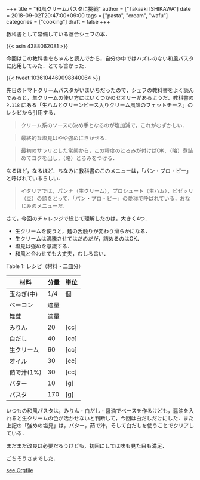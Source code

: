 +++
title = "和風クリームパスタに挑戦"
author = ["Takaaki ISHIKAWA"]
date = 2018-09-02T20:47:00+09:00
tags = ["pasta", "cream", "wafu"]
categories = ["cooking"]
draft = false
+++

教科書として常備している落合シェフの本．

{{< asin 4388062081 >}}

今回はこの教科書をちゃんと読んでから，自分の中ではハズレのない和風パスタに応用してみた．とても旨かった．

{{< tweet 1036104469098840064 >}}

先日のトマトクリームパスタがいまいちだったので，シェフの教科書をよく読んでみると，生クリームの使い方にはいくつかのセオリーがあるようだ．教科書の `P.118` にある「生ハムとグリーンピース入りクリーム風味のフェットチーネ」のレシピから引用する．

> クリーム系のソースの決め手となるのが塩加減で，これがむずかしい．

<!--quoteend-->

> 最終的な塩見はやや強めにきかせる．

<!--quoteend-->

> 最初のサラリとした常態から，この程度のとろみが付けばOK．（略）煮詰めてコクを出し，（略）とろみをつける．

なるほど，なるほど．ちなみに教科書のこのメニューは，「パン・プロ・ピー」と呼ばれているらしい．

> イタリアでは，パンナ（生クリーム），プロシュート（生ハム），ピゼッリ（豆）の頭をとって，「パン・プロ・ピー」の愛称で呼ばれている，おなじみのメニューだ．

さて，今回のチャレンジで総じて理解したのは，大きく4つ．

-   生クリームを使うと，麺の舌触りが変わり滑らかになる．
-   生クリームは沸騰させてはだめだが，詰めるのはOK．
-   塩見は強めを意識する．
-   和風と合わせても大丈夫，むしろ旨い．

<div class="table-caption">
  <span class="table-number">Table 1</span>:
  レシピ（材料・二皿分）
</div>

| 材料    | 分量 | 単位 |
|-------|----|----|
| 玉ねぎ(中) | 1/4 | 個   |
| ベーコン | 適量 |      |
| 舞茸    | 適量 |      |
| みりん  | 20  | [cc] |
| 白だし  | 40  | [cc] |
| 生クリーム | 60  | [cc] |
| オイル  | 30  | [cc] |
| 茹で汁(1%) | 30  | [cc] |
| バター  | 10  | [g]  |
| パスタ  | 170 | [g]  |

いつもの和風パスタは，みりん・白だし・醤油でベースを作るけども，醤油を入れると生クリームの色が活かせないと判断して，今回は白だしだけにした．また上記の「強めの塩見」は，バター，茹で汁，そして白だしを使うことでクリアしている．

まだまだ改良は必要だろうけども，初回にしては味も見た目も満足．

ごちそうさまでした．

[see Orgfile](https://github.com/takaxp/blog/blame/master/entries/archive.org#L490)
